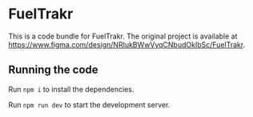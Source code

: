 
  # FuelTrakr

  This is a code bundle for FuelTrakr. The original project is available at https://www.figma.com/design/NRIukBWwVyqCNbudOkIbSc/FuelTrakr.

  ## Running the code

  Run `npm i` to install the dependencies.

  Run `npm run dev` to start the development server.
  